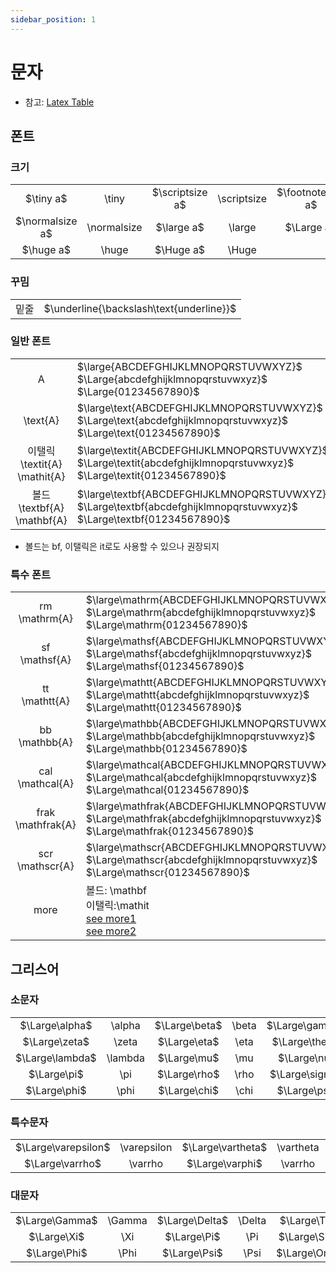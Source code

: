 ```yaml
---
sidebar_position: 1
---
```

# 문자
* 참고: [Latex Table](https://mirror.navercorp.com/CTAN/info/symbols/comprehensive/symbols-a4.pdf)
## 폰트
### 크기
|||||||||
|:-:|:-:|:-:|:-:|:-:|:-:|:-:|:-:|
|$\tiny a$|\tiny|$\scriptsize a$|\scriptsize|$\footnotesize a$|\footnotesize|$\small a$|\small
|$\normalsize a$|\normalsize|$\large a$|\large|$\Large a$|\Large|$\LARGE a$|\LARGE
|$\huge a$|\huge|$\Huge a$|\Huge
### 꾸밈
|||
|:-:|:-|
|밑줄|$\underline{\backslash\text{underline}}$
### 일반 폰트
|||
|:-:|:-|
A|$\large{ABCDEFGHIJKLMNOPQRSTUVWXYZ}$ <br/> $\Large{abcdefghijklmnopqrstuvwxyz}$ <br/> $\Large{01234567890}$
\text\{A\}|$\large\text{ABCDEFGHIJKLMNOPQRSTUVWXYZ}$ <br/> $\Large\text{abcdefghijklmnopqrstuvwxyz}$ <br/> $\Large\text{01234567890}$
이탤릭<br/>\textit\{A\}<br/>\mathit\{A\}|$\large\textit{ABCDEFGHIJKLMNOPQRSTUVWXYZ}$ <br/> $\Large\textit{abcdefghijklmnopqrstuvwxyz}$ <br/> $\Large\textit{01234567890}$
볼드<br/>\textbf\{A\}<br/>\mathbf\{A\}|$\large\textbf{ABCDEFGHIJKLMNOPQRSTUVWXYZ}$ <br/> $\Large\textbf{abcdefghijklmnopqrstuvwxyz}$ <br/> $\Large\textbf{01234567890}$
* 볼드는 bf, 이탤릭은 it로도 사용할 수 있으나 권장되지 <Glossary id="bf&it"/>
### 특수 폰트
|||
|:-:|:-|
rm<br/>\mathrm\{A\}|$\large\mathrm{ABCDEFGHIJKLMNOPQRSTUVWXYZ}$ <br/> $\Large\mathrm{abcdefghijklmnopqrstuvwxyz}$ <br/> $\Large\mathrm{01234567890}$
sf<br/>\mathsf\{A\}|$\large\mathsf{ABCDEFGHIJKLMNOPQRSTUVWXYZ}$ <br/> $\Large\mathsf{abcdefghijklmnopqrstuvwxyz}$ <br/> $\Large\mathsf{01234567890}$
tt<br/>\mathtt\{A\}|$\large\mathtt{ABCDEFGHIJKLMNOPQRSTUVWXYZ}$ <br/> $\Large\mathtt{abcdefghijklmnopqrstuvwxyz}$ <br/> $\Large\mathtt{01234567890}$
bb<br/>\mathbb\{A\}|$\large\mathbb{ABCDEFGHIJKLMNOPQRSTUVWXYZ}$ <br/> $\Large\mathbb{abcdefghijklmnopqrstuvwxyz}$ <br/> $\Large\mathbb{01234567890}$
cal<br/>\mathcal\{A\}|$\large\mathcal{ABCDEFGHIJKLMNOPQRSTUVWXYZ}$ <br/> $\Large\mathcal{abcdefghijklmnopqrstuvwxyz}$ <br/> $\Large\mathcal{01234567890}$
frak<br/>\mathfrak\{A\}|$\large\mathfrak{ABCDEFGHIJKLMNOPQRSTUVWXYZ}$ <br/> $\Large\mathfrak{abcdefghijklmnopqrstuvwxyz}$ <br/> $\Large\mathfrak{01234567890}$
scr<br/>\mathscr\{A\}|$\large\mathscr{ABCDEFGHIJKLMNOPQRSTUVWXYZ}$ <br/> $\Large\mathscr{abcdefghijklmnopqrstuvwxyz}$ <br/> $\Large\mathscr{01234567890}$
more|볼드: \mathbf<br/>이탤릭:\mathit<br/>[see more1](https://tug.org/FontCatalogue/mathfonts.html) <br/> [see more2](https://mirror.navercorp.com/CTAN/macros/latex/contrib/mathalpha/doc/mathalpha-doc.pdf)
## 그리스어
### 소문자
|||||||||||
|:-:|:-:|:-:|:-:|:-:|:-:|:-:|:-:|:-:|:-:|
|$\Large\alpha$|\alpha|$\Large\beta$|\beta|$\Large\gamma$|\gamma|$\Large\delta$|\delta|$\Large\epsilon$|\epsilon
|$\Large\zeta$|\zeta|$\Large\eta$|\eta|$\Large\theta$|\theta|$\Large\iota$|\iota|$\Large\kappa$|\kappa
|$\Large\lambda$|\lambda|$\Large\mu$|\mu|$\Large\nu$|\nu|$\Large\xi$|\xi|$\Large\omicron$|\omicron
|$\Large\pi$|\pi|$\Large\rho$|\rho|$\Large\sigma$|\sigma|$\Large\tau$|\tau|$\Large\upsilon$|\upsilon
|$\Large\phi$|\phi|$\Large\chi$|\chi|$\Large\psi$|\psi|$\Large\omega$|\omega
### 특수문자
|||||||||
|:-:|:-:|:-:|:-:|:-:|:-:|:-:|:-:|
|$\Large\varepsilon$|\varepsilon|$\Large\vartheta$|\vartheta|$\Large\varkappa$|\varkappa|$\Large\varpi$|\varpi
|$\Large\varrho$|\varrho|$\Large\varphi$|\varrho|$\Large\varsigma$|\varsigma

### 대문자
|||||||||
|:-:|:-:|:-:|:-:|:-:|:-:|:-:|:-:|
|$\Large\Gamma$|\Gamma|$\Large\Delta$|\Delta|$\Large\Theta$|\Theta|$\Large\Lambda$|\Lambda
|$\Large\Xi$|\Xi|$\Large\Pi$|\Pi|$\Large\Sigma$|\Sigma|$\Large\Upsilon$|\Upsilon
|$\Large\Phi$|\Phi|$\Large\Psi$|\Psi|$\Large\Omega$|\Omega


